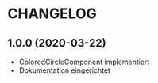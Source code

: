CHANGELOG
=========

1.0.0 (2020-03-22)
------------------
- ColoredCircleComponent implementiert
- Dokumentation eingerichtet
